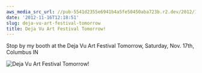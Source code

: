 ```yaml
---
aws_media_src_url: //pub-5541d2355e6941b4a5fe50450aba723b.r2.dev/2012/11/deja-vu-poster.jpg
date: '2012-11-16T12:18:51'
slug: deja-vu-art-festival-tomorrow
title: Deja Vu Art Festival Tomorrow!
---
```


 Stop by my booth at the Deja Vu Art Festival Tomorrow, Saturday, Nov. 17th, Columbus IN

 ![Deja Vu Art Festival Tomorrow! ](//pub-5541d2355e6941b4a5fe50450aba723b.r2.dev/2012/11/deja-vu-poster.jpg?w=602)